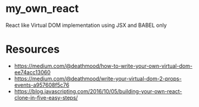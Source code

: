 # my_own_react
React like Virtual DOM implementation using JSX and BABEL only
# Resources
- https://medium.com/@deathmood/how-to-write-your-own-virtual-dom-ee74acc13060
- https://medium.com/@deathmood/write-your-virtual-dom-2-props-events-a957608f5c76
- https://blog.javascripting.com/2016/10/05/building-your-own-react-clone-in-five-easy-steps/
